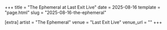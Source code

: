 +++
title = "The Ephemeral at Last Exit Live"
date = 2025-08-16
template = "page.html"
slug = "2025-08-16-the-ephemeral"

[extra]
artist = "The Ephemeral"
venue = "Last Exit Live"
venue_url = ""
+++
